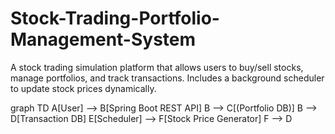 # Stock-Trading-Portfolio-Management-System
A stock trading simulation platform that allows users to buy/sell stocks, manage portfolios, and track transactions. Includes a background scheduler to update stock prices dynamically.

graph TD
A[User] --> B[Spring Boot REST API]
B --> C[(Portfolio DB)]
B --> D[Transaction DB]
E[Scheduler] --> F[Stock Price Generator]
F --> D
